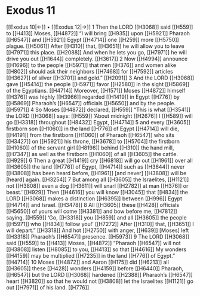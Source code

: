 # Exodus 11
[[Exodus 10|←]] • [[Exodus 12|→]]
1 Then the LORD [[H3068]] said [[H559]] to [[H413]] Moses, [[H4872]] “I will bring [[H935]] upon [[H5921]] Pharaoh [[H6547]] and [[H5921]] Egypt [[H4714]] one [[H259]] more [[H5750]] plague. [[H5061]] After [[H310]] that, [[H3651]] he will allow you to leave [[H7971]] this place. [[H2088]] And when he lets you go, [[H7971]] he will drive you out [[H1644]] completely. [[H3617]] 
2 Now [[H4994]] announce [[H1696]] to the people [[H5971]] that men [[H376]] and women alike [[H802]] should ask their neighbors [[H7468]] for [[H7592]] articles [[H3627]] of silver [[H3701]] and gold.” [[H2091]] 
3 And the LORD [[H3068]] gave [[H5414]] the people [[H5971]] favor [[H2580]] in the sight [[H5869]] of the Egyptians. [[H4714]] Moreover, [[H1571]] Moses [[H4872]] himself [[H376]] was highly [[H3966]] regarded [[H1419]] in Egypt [[H776]] by [[H5869]] Pharaoh’s [[H6547]] officials [[H5650]] and by the people. [[H5971]] 
4 So Moses [[H4872]] declared, [[H559]] “This is what [[H3541]] the LORD [[H3068]] says: [[H559]] ‘About midnight [[H2676]] I [[H589]] will go [[H3318]] throughout [[H8432]] Egypt, [[H4714]] 
5 and every [[H3605]] firstborn son [[H1060]] in the land [[H776]] of Egypt [[H4714]] will die, [[H4191]] from the firstborn [[H1060]] of Pharaoh [[H6547]] who sits [[H3427]] on [[H5921]] his throne, [[H3678]] to [[H5704]] the firstborn [[H1060]] of the servant girl [[H8198]] behind [[H310]] the hand mill, [[H7347]] as well as the firstborn [[H1060]] of all [[H3605]] the cattle. [[H929]] 
6 Then a great [[H1419]] cry [[H6818]] will go out [[H1961]] over all [[H3605]] the land [[H776]] of Egypt, [[H4714]] such as [[H3644]] never [[H3808]] has been heard before, [[H1961]] [and never] [[H3808]] will be [heard] again. [[H3254]] 
7 But among all [[H3605]] the Israelites, [[H1121]] not [[H3808]] even a dog [[H3611]] will snarl [[H2782]] at man [[H376]] or beast.’ [[H929]] Then [[H4616]] you will know [[H3045]] that [[H834]] the LORD [[H3068]] makes a distinction [[H6395]] between [[H996]] Egypt [[H4714]] and Israel. [[H3478]] 
8 All [[H3605]] these [[H428]] officials [[H5650]] of yours will come [[H3381]] and bow before me, [[H7812]] saying, [[H559]] ‘Go, [[H3318]] you [[H859]] and all [[H3605]] the people [[H5971]] who [[H834]] follow you!’ [[H7272]] After [[H310]] that, [[H3651]] I will depart.” [[H3318]] And hot [[H2750]] with anger, [[H639]] [Moses] left [[H3318]] Pharaoh’s [[H6547]] presence. [[H5973]] 
9 The LORD [[H3068]] said [[H559]] to [[H413]] Moses, [[H4872]] “Pharaoh [[H6547]] will not [[H3808]] listen [[H8085]] to you, [[H413]] so that [[H4616]] My wonders [[H4159]] may be multiplied [[H7235]] in the land [[H776]] of Egypt.” [[H4714]] 
10 Moses [[H4872]] and Aaron [[H175]] did [[H6213]] all [[H3605]] these [[H428]] wonders [[H4159]] before [[H6440]] Pharaoh, [[H6547]] but the LORD [[H3068]] hardened [[H2388]] Pharaoh’s [[H6547]] heart [[H3820]] so that he would not [[H3808]] let the Israelites [[H1121]] go out [[H7971]] of his land. [[H776]] 
